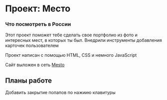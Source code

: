 # Проект: Место

### Что посмотреть в России

Этот проект поможет тебе сделать свое портфолио из фото и интересных мест, в которых ты был.
Внедрили инструменты добавления карточек пользователем

Проект написан с помощью HTML, CSS и немного JavaScript


Сайт выложен в сеть [Mesto](https://semagog.github.io/mesto/)

## Планы работе
Добавить закрытие попапов по нажиию клавитуры 
